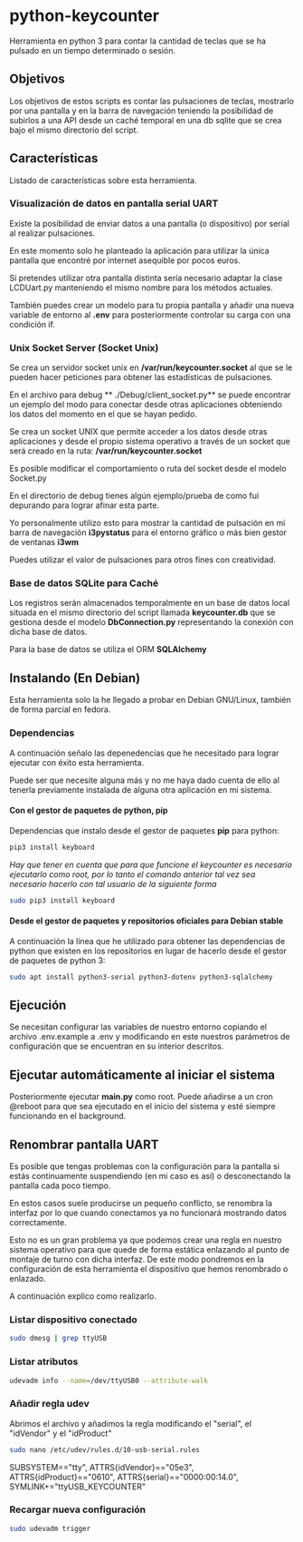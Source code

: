 # python-keycounter

Herramienta en python 3 para contar la cantidad de teclas que se ha pulsado en un tiempo determinado o sesión.

## Objetivos

Los objetivos de estos scripts es contar las pulsaciones de teclas, mostrarlo
por una pantalla y en la barra de navegación teniendo la posibilidad de 
subirlos a una API desde un caché temporal en una db sqlite que se crea bajo
el mismo directorio del script.

## Características

Listado de características sobre esta herramienta.

### Visualización de datos en pantalla serial UART

Existe la posibilidad de enviar datos a una pantalla (o dispositivo) por
serial al realizar pulsaciones.

En este momento solo he planteado la aplicación para utilizar la única pantalla
que encontré por internet asequible por pocos euros.

Si pretendes utilizar otra pantalla distinta sería necesario adaptar la clase
LCDUart.py manteniendo el mismo nombre para los métodos actuales.

También puedes crear un modelo para tu propia pantalla y añadir una nueva
variable de entorno al **.env** para posteriormente controlar su carga con 
una condición if.
  
### Unix Socket Server (Socket Unix)

Se crea un servidor socket unix en **/var/run/keycounter.socket** al que se le 
pueden hacer peticiones para obtener las estadísticas de pulsaciones.

En el archivo para debug ** ./Debug/client_socket.py** se puede encontrar un 
ejemplo del modo para conectar desde otras aplicaciones obteniendo los datos
del momento en el que se hayan pedido.
  
Se crea un socket UNIX que permite acceder a los datos desde otras
aplicaciones y desde el propio sistema operativo a través de un socket que
será creado en la ruta: **/var/run/keycounter.socket**
   
Es posible modificar el comportamiento o ruta del socket desde el modelo Socket.py   

En el directorio de debug tienes algún ejemplo/prueba de como fuí depurando
para lograr afinar esta parte.

Yo personalmente utilizo esto para mostrar la cantidad de pulsación en mi barra
de navegación **i3pystatus** para el entorno gráfico o más bien gestor de
ventanas **i3wm**

Puedes utilizar el valor de pulsaciones para otros fines con creatividad.

### Base de datos SQLite para Caché

Los registros serán almacenados temporalmente en un base de datos local
situada en el mismo directorio del script llamada **keycounter.db** que se 
gestiona desde el modelo **DbConnection.py** representando la conexión con 
dicha base de datos.

Para la base de datos se utiliza el ORM **SQLAlchemy**

## Instalando (En Debian)

Esta herramienta solo la he llegado a probar en Debian GNU/Linux, también
de forma parcial en fedora.

### Dependencias

A continuación señalo las depenedencias que he necesitado para lograr 
ejecutar con éxito esta herramienta. 

Puede ser que necesite alguna más y no me haya dado cuenta de ello al tenerla 
previamente instalada de alguna otra aplicación en mi sistema.

#### Con el gestor de paquetes de python, pip

Dependencias que instalo desde el gestor de paquetes **pip** para python:

```bash
pip3 install keyboard
```

*Hay que tener en cuenta que para que funcione el keycounter es necesario
ejecutarlo como root, por lo tanto el comando anterior tal vez sea necesario
hacerlo con tal usuario de la siguiente forma*

```bash
sudo pip3 install keyboard 
```

#### Desde el gestor de paquetes y repositorios oficiales para Debian stable

A continuación la línea que he utilizado para obtener las dependencias de 
python que existen en los repositorios en lugar de hacerlo desde el gestor
de paquetes de python 3:

```bash
sudo apt install python3-serial python3-dotenv python3-sqlalchemy
```

## Ejecución

Se necesitan configurar las variables de nuestro entorno copiando el archivo
.env.example a .env y modificando en este nuestros parámetros de configuración
que se encuentran en su interior descritos.

## Ejecutar automáticamente al iniciar el sistema

Posteriormente ejecutar **main.py** como root. Puede añadirse a un cron @reboot
para que sea ejecutado en el inicio del sistema y esté siempre funcionando en
el background.

## Renombrar pantalla UART

Es posible que tengas problemas con la configuración para la pantalla si
estás continuamente suspendiendo (en mi caso es así) o desconectando la pantalla
cada poco tiempo.

En estos casos suele producirse un pequeño conflicto, se renombra la interfaz
por lo que cuando conectamos ya no funcionará mostrando datos correctamente.

Esto no es un gran problema ya que podemos crear una regla en nuestro sistema
operativo para que quede de forma estática enlazando al punto de montaje de
turno con dicha interfaz. De este modo pondremos en la configuración de esta
herramienta el dispositivo que hemos renombrado o enlazado.

A continuación explico como realizarlo.

### Listar dispositivo conectado

```bash
sudo dmesg | grep ttyUSB
```

### Listar atributos

```bash
udevadm info --name=/dev/ttyUSB0 --attribute-walk
```

### Añadir regla udev

Abrimos el archivo y añadimos la regla modificando el "serial", el "idVendor" y el "idProduct"

```bash
sudo nano /etc/udev/rules.d/10-usb-serial.rules
```

SUBSYSTEM=="tty", ATTRS{idVendor}=="05e3", ATTRS{idProduct}=="0610", ATTRS{serial}=="0000:00:14.0",  SYMLINK+="ttyUSB_KEYCOUNTER"

### Recargar nueva configuración

```bash
sudo udevadm trigger
```
